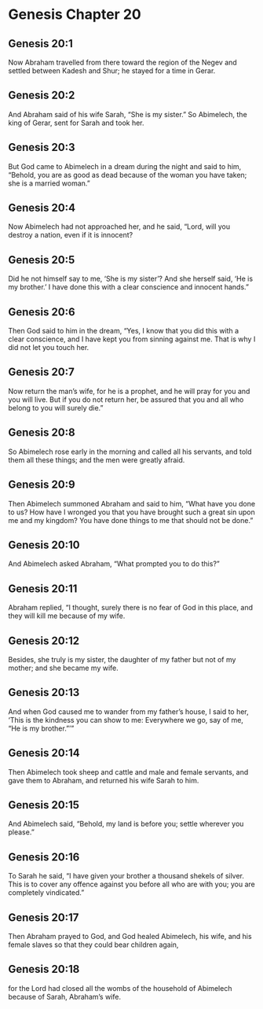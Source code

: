 # Genesis Chapter 20

## Genesis 20:1
Now Abraham travelled from there toward the region of the Negev and settled between Kadesh and Shur; he stayed for a time in Gerar.

## Genesis 20:2
And Abraham said of his wife Sarah, “She is my sister.” So Abimelech, the king of Gerar, sent for Sarah and took her.

## Genesis 20:3
But God came to Abimelech in a dream during the night and said to him, “Behold, you are as good as dead because of the woman you have taken; she is a married woman.”

## Genesis 20:4
Now Abimelech had not approached her, and he said, “Lord, will you destroy a nation, even if it is innocent?

## Genesis 20:5
Did he not himself say to me, ‘She is my sister’? And she herself said, ‘He is my brother.’ I have done this with a clear conscience and innocent hands.”

## Genesis 20:6
Then God said to him in the dream, “Yes, I know that you did this with a clear conscience, and I have kept you from sinning against me. That is why I did not let you touch her.

## Genesis 20:7
Now return the man’s wife, for he is a prophet, and he will pray for you and you will live. But if you do not return her, be assured that you and all who belong to you will surely die.”

## Genesis 20:8
So Abimelech rose early in the morning and called all his servants, and told them all these things; and the men were greatly afraid.

## Genesis 20:9
Then Abimelech summoned Abraham and said to him, “What have you done to us? How have I wronged you that you have brought such a great sin upon me and my kingdom? You have done things to me that should not be done.”

## Genesis 20:10
And Abimelech asked Abraham, “What prompted you to do this?”

## Genesis 20:11
Abraham replied, “I thought, surely there is no fear of God in this place, and they will kill me because of my wife.

## Genesis 20:12
Besides, she truly is my sister, the daughter of my father but not of my mother; and she became my wife.

## Genesis 20:13
And when God caused me to wander from my father’s house, I said to her, ‘This is the kindness you can show to me: Everywhere we go, say of me, “He is my brother.”’”

## Genesis 20:14
Then Abimelech took sheep and cattle and male and female servants, and gave them to Abraham, and returned his wife Sarah to him.

## Genesis 20:15
And Abimelech said, “Behold, my land is before you; settle wherever you please.”

## Genesis 20:16
To Sarah he said, “I have given your brother a thousand shekels of silver. This is to cover any offence against you before all who are with you; you are completely vindicated.”

## Genesis 20:17
Then Abraham prayed to God, and God healed Abimelech, his wife, and his female slaves so that they could bear children again,

## Genesis 20:18
for the Lord had closed all the wombs of the household of Abimelech because of Sarah, Abraham’s wife.
